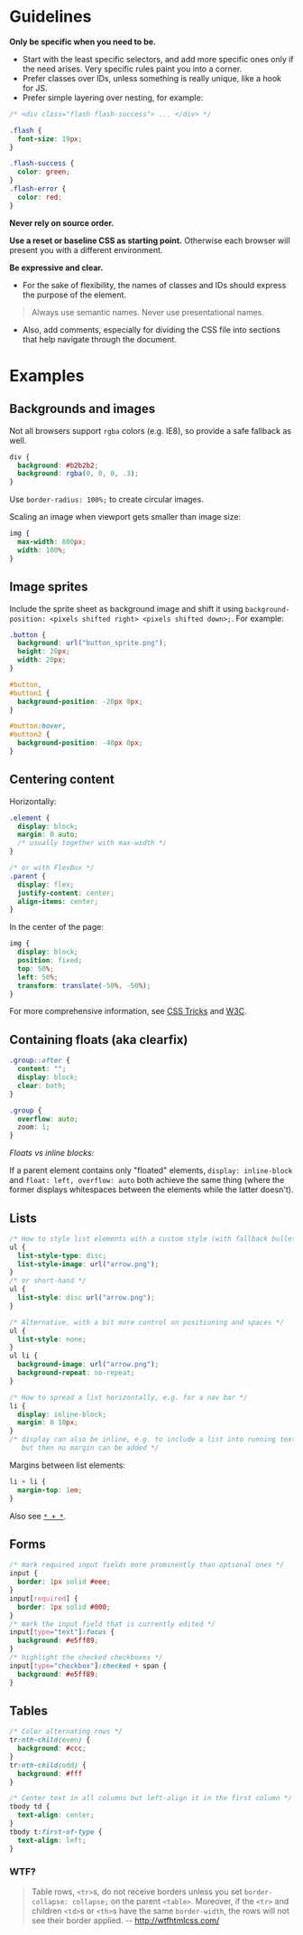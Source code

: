 # Guidelines

**Only be specific when you need to be.**

* Start with the least specific selectors, and add more specific ones only if the need arises. Very specific rules paint you into a corner.
* Prefer classes over IDs, unless something is really unique, like a hook for JS.
* Prefer simple layering over nesting, for example:
```css
/* <div class="flash flash-success"> ... </div> */

.flash {
  font-size: 19px;
}

.flash-success {
  color: green;
}
.flash-error {
  color: red;
}
```

**Never rely on source order.**

**Use a reset or baseline CSS as starting point.** Otherwise each browser will present you with a different environment.

**Be expressive and clear.**

* For the sake of flexibility, the names of classes and IDs should express the purpose of the element.
> Always use semantic names. Never use presentational names.

* Also, add comments, especially for dividing the CSS file into sections that help navigate through the document.

# Examples

## Backgrounds and images

Not all browsers support `rgba` colors (e.g. IE8), so provide a safe fallback as well.
```css
div {
  background: #b2b2b2;
  background: rgba(0, 0, 0, .3);
}
```

Use `border-radius: 100%;` to create circular images.

Scaling an image when viewport gets smaller than image size:
```css
img {
  max-width: 800px;
  width: 100%;
}
```

## Image sprites

Include the sprite sheet as background image and shift it using
`background-position: <pixels shifted right> <pixels shifted down>;`. For example:

```css
.button {
  background: url("button_sprite.png");
  height: 20px;
  width: 20px;
}

#button,
#button1 {
  background-position: -20px 0px;
}

#button:hover,
#button2 {
  background-position: -40px 0px;
}
```

## Centering content

Horizontally:
```css
.element {
  display: block;
  margin: 0 auto;
  /* usually together with max-width */
}

/* or with FlexBox */
.parent {
  display: flex;
  justify-content: center;
  align-items: center;
}
```

In the center of the page:
```css
img {
  display: block;
  position: fixed;
  top: 50%;
  left: 50%;
  transform: translate(-50%, -50%);
}
```

For more comprehensive information, see [CSS Tricks](https://css-tricks.com/centering-css-complete-guide/) and [W3C](https://www.w3.org/Style/Examples/007/center.en.html).

## Containing floats (aka clearfix)

```css
.group::after {
  content: "";
  display: block;
  clear: both;
}
```

```css
.group {
  overflow: auto;
  zoom: 1;
}
```

_Floats vs inline blocks:_

If a parent element contains only "floated" elements,
`display: inline-block` and `float: left, overflow: auto` both achieve the same thing
(where the former displays whitespaces between the elements while the latter doesn't).


## Lists

```css
/* How to style list elements with a custom style (with fallback bullets) */
ul {
  list-style-type: disc;
  list-style-image: url("arrow.png");
}
/* or short-hand */
ul {
  list-style: disc url("arrow.png");
}

/* Alternative, with a bit more control on positioning and spaces */
ul {
  list-style: none;
}
ul li {
  background-image: url("arrow.png");
  background-repeat: no-repeat;
}

/* How to spread a list horizontally, e.g. for a nav bar */
li {
  display: inline-block;
  margin: 0 10px;
}
/* display can also be inline, e.g. to include a list into running text,
   but then no margin can be added */
```

Margins between list elements:
```css
li + li {
  margin-top: 1em;
}
```
Also see [`* + *`](http://alistapart.com/article/axiomatic-css-and-lobotomized-owls).

## Forms

```css
/* mark required input fields more prominently than optional ones */
input {
  border: 1px solid #eee;
}
input[required] {
  border: 1px solid #000;
}
/* mark the input field that is currently edited */
input[type="text"]:focus {
  background: #e5ff89;
}
/* highlight the checked checkboxes */
input[type="checkbox"]:checked + span {
  background: #e5ff89;
}
```

## Tables

```css
/* Color alternating rows */
tr:nth-child(even) {
  background: #ccc;
}
tr:nth-child(odd) {
  background: #fff
}

/* Center text in all columns but left-align it in the first column */
tbody td {
  text-align: center;
}
tbody t:first-of-type {
  text-align: left;
}
```

### WTF?

> Table rows, `<tr>`s, do not receive borders unless you set `border-collapse: collapse;` on the parent `<table>`. Moreover, if the `<tr>` and children `<td>`s or `<th>`s have the same `border-width`, the rows will not see their border applied. -- http://wtfhtmlcss.com/

